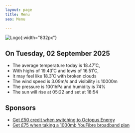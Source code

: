 ```yaml
---
layout: page
title: Menu
seo: Menu

---
```


![Logo](/images/logo.jpg){:width="832px"}

<!-- weather_marker starts -->
## On Tuesday, 02 September 2025

- The average temperature today is 18.47˚C,
- With highs of 19.43˚C and lows of 16.51˚C,
- It may feel like 18.3˚C with broken clouds
- The wind speed is 3.09m/s and visibility is 10000m
- The pressure is 1001hPa and humidity is 74%
- The sun will rise at 05:22 and set at 18:54

<!-- weather_marker ends -->

## Sponsors

- [Get £50 credit when switching to Octopus Energy](https://bit.ly/3oD1nnS)
- [Get £75 when taking a 1000mb YouFibre broadband plan](https://aklam.io/91zWhU?)
